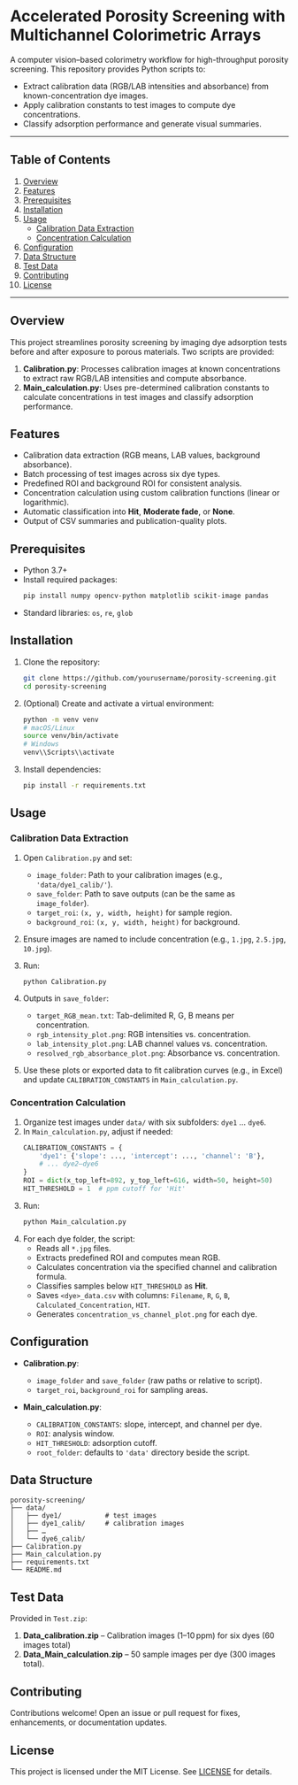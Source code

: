 # Accelerated Porosity Screening with Multichannel Colorimetric Arrays

A computer vision–based colorimetry workflow for high-throughput porosity screening. This repository provides Python scripts to:

- Extract calibration data (RGB/LAB intensities and absorbance) from known-concentration dye images.
- Apply calibration constants to test images to compute dye concentrations.
- Classify adsorption performance and generate visual summaries.

---

## Table of Contents

1. [Overview](#overview)
2. [Features](#features)
3. [Prerequisites](#prerequisites)
4. [Installation](#installation)
5. [Usage](#usage)
   - [Calibration Data Extraction](#calibration-data-extraction)
   - [Concentration Calculation](#concentration-calculation)
6. [Configuration](#configuration)
7. [Data Structure](#data-structure)
8. [Test Data](#test-data)
9. [Contributing](#contributing)
10. [License](#license)

---

## Overview

This project streamlines porosity screening by imaging dye adsorption tests before and after exposure to porous materials. Two scripts are provided:

1. **Calibration.py**: Processes calibration images at known concentrations to extract raw RGB/LAB intensities and compute absorbance.
2. **Main_calculation.py**: Uses pre-determined calibration constants to calculate concentrations in test images and classify adsorption performance.

## Features

- Calibration data extraction (RGB means, LAB values, background absorbance).
- Batch processing of test images across six dye types.
- Predefined ROI and background ROI for consistent analysis.
- Concentration calculation using custom calibration functions (linear or logarithmic).
- Automatic classification into **Hit**, **Moderate fade**, or **None**.
- Output of CSV summaries and publication-quality plots.

## Prerequisites

- Python 3.7+
- Install required packages:
  ```bash
  pip install numpy opencv-python matplotlib scikit-image pandas
  ```
- Standard libraries: `os`, `re`, `glob`

## Installation

1. Clone the repository:
   ```bash
   git clone https://github.com/yourusername/porosity-screening.git
   cd porosity-screening
   ```
2. (Optional) Create and activate a virtual environment:
   ```bash
   python -m venv venv
   # macOS/Linux
   source venv/bin/activate
   # Windows
   venv\\Scripts\\activate
   ```
3. Install dependencies:
   ```bash
   pip install -r requirements.txt
   ```

## Usage

### Calibration Data Extraction

1. Open `Calibration.py` and set:
   - `image_folder`: Path to your calibration images (e.g., `'data/dye1_calib/'`).
   - `save_folder`: Path to save outputs (can be the same as `image_folder`).
   - `target_roi`: `(x, y, width, height)` for sample region.
   - `background_roi`: `(x, y, width, height)` for background.
2. Ensure images are named to include concentration (e.g., `1.jpg`, `2.5.jpg`, `10.jpg`).
3. Run:
   ```bash
   python Calibration.py
   ```
4. Outputs in `save_folder`:
   - `target_RGB_mean.txt`: Tab-delimited R, G, B means per concentration.
   - `rgb_intensity_plot.png`: RGB intensities vs. concentration.
   - `lab_intensity_plot.png`: LAB channel values vs. concentration.
   - `resolved_rgb_absorbance_plot.png`: Absorbance vs. concentration.

5. Use these plots or exported data to fit calibration curves (e.g., in Excel) and update `CALIBRATION_CONSTANTS` in `Main_calculation.py`.

### Concentration Calculation

1. Organize test images under `data/` with six subfolders: `dye1` … `dye6`.
2. In `Main_calculation.py`, adjust if needed:
   ```python
   CALIBRATION_CONSTANTS = {
       'dye1': {'slope': ..., 'intercept': ..., 'channel': 'B'},
       # ... dye2–dye6
   }
   ROI = dict(x_top_left=892, y_top_left=616, width=50, height=50)
   HIT_THRESHOLD = 1  # ppm cutoff for 'Hit'
   ```
3. Run:
   ```bash
   python Main_calculation.py
   ```
4. For each dye folder, the script:
   - Reads all `*.jpg` files.
   - Extracts predefined ROI and computes mean RGB.
   - Calculates concentration via the specified channel and calibration formula.
   - Classifies samples below `HIT_THRESHOLD` as **Hit**.
   - Saves `<dye>_data.csv` with columns: `Filename`, `R`, `G`, `B`, `Calculated_Concentration`, `HIT`.
   - Generates `concentration_vs_channel_plot.png` for each dye.

## Configuration

- **Calibration.py**:
  - `image_folder` and `save_folder` (raw paths or relative to script).
  - `target_roi`, `background_roi` for sampling areas.

- **Main_calculation.py**:
  - `CALIBRATION_CONSTANTS`: slope, intercept, and channel per dye.
  - `ROI`: analysis window.
  - `HIT_THRESHOLD`: adsorption cutoff.
  - `root_folder`: defaults to `'data'` directory beside the script.

## Data Structure

```text
porosity-screening/
├── data/
│   ├── dye1/           # test images
│   ├── dye1_calib/     # calibration images
│   ├── …
│   └── dye6_calib/
├── Calibration.py
├── Main_calculation.py
├── requirements.txt
└── README.md
```

## Test Data

Provided in `Test.zip`:

1. **Data_calibration.zip** – Calibration images (1–10 ppm) for six dyes (60 images total)
2. **Data_Main_calculation.zip** – 50 sample images per dye (300 images total).

## Contributing

Contributions welcome! Open an issue or pull request for fixes, enhancements, or documentation updates.

## License

This project is licensed under the MIT License. See [LICENSE](LICENSE) for details.

